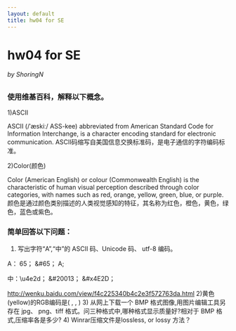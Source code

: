```yaml
---
layout: default
title: hw04 for SE
---
```

# hw04 for SE
_by ShoringN_

## 

### 使用维基百科，解释以下概念。

1)ASCII

ASCII (/ˈæskiː/ ASS-kee) abbreviated from American Standard Code for Information Interchange, is a character encoding standard for electronic communication.
ASCII码缩写自美国信息交换标准码，是电子通信的字符编码标准。

2)Color(颜色)

Color (American English) or colour (Commonwealth English) is the characteristic of human visual perception described through color categories, with names such as red, orange, yellow, green, blue, or purple.颜色是通过颜色类别描述的人类视觉感知的特征，其名称为红色，橙色，黄色，绿色，蓝色或紫色。

### 简单回答以下问题：

1) 写出字符“A”,“中”的 ASCII 码、Unicode 码、
utf-8 编码。

A： 65； &#65； A;

中：\u4e2d； &#20013； &#x4E2D；


http://wenku.baidu.com/view/f4c225340b4c2e3f572763da.html
2)黄色(yellow)的RGB编码是( , , )
3) 从网上下载一个 BMP 格式图像,用图片编辑工具另存在 jpg、 png、tiff 格式。问三种格式中,哪种格式显示质量好?相对于
BMP 格式,压缩率各是多少?
4) Winrar压缩文件是lossless, or lossy 方法？